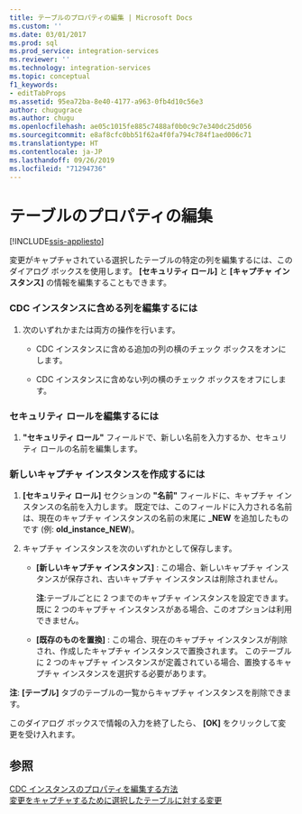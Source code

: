 ```yaml
---
title: テーブルのプロパティの編集 | Microsoft Docs
ms.custom: ''
ms.date: 03/01/2017
ms.prod: sql
ms.prod_service: integration-services
ms.reviewer: ''
ms.technology: integration-services
ms.topic: conceptual
f1_keywords:
- editTabProps
ms.assetid: 95ea72ba-8e40-4177-a963-0fb4d10c56e3
author: chugugrace
ms.author: chugu
ms.openlocfilehash: ae05c1015fe885c7488af0b0c9c7e340dc25d056
ms.sourcegitcommit: e8af8cfc0bb51f62a4f0fa794c784f1aed006c71
ms.translationtype: HT
ms.contentlocale: ja-JP
ms.lasthandoff: 09/26/2019
ms.locfileid: "71294736"
---
```

# <a name="edit-the-table-properties"></a>テーブルのプロパティの編集

[!INCLUDE[ssis-appliesto](../../includes/ssis-appliesto-ssvrpluslinux-asdb-asdw-xxx.md)]


  変更がキャプチャされている選択したテーブルの特定の列を編集するには、このダイアログ ボックスを使用します。 **[セキュリティ ロール]** と **[キャプチャ インスタンス]** の情報を編集することもできます。  
  
### <a name="to-edit-the-columns-to-include-in-the-cdc-instance"></a>CDC インスタンスに含める列を編集するには  
  
1.  次のいずれかまたは両方の操作を行います。  
  
    -   CDC インスタンスに含める追加の列の横のチェック ボックスをオンにします。  
  
    -   CDC インスタンスに含めない列の横のチェック ボックスをオフにします。  
  
### <a name="to-edit-the-security-role"></a>セキュリティ ロールを編集するには  
  
1.  **"セキュリティ ロール"** フィールドで、新しい名前を入力するか、セキュリティ ロールの名前を編集します。  
  
### <a name="to-create-a-new-capture-instance"></a>新しいキャプチャ インスタンスを作成するには  
  
1.  **[セキュリティ ロール]** セクションの **"名前"** フィールドに、キャプチャ インスタンスの名前を入力します。 既定では、このフィールドに入力される名前は、現在のキャプチャ インスタンスの名前の末尾に **_NEW** を追加したものです (例: **old_instance_NEW**)。  
  
2.  キャプチャ インスタンスを次のいずれかとして保存します。  
  
    -   **[新しいキャプチャ インスタンス]** : この場合、新しいキャプチャ インスタンスが保存され、古いキャプチャ インスタンスは削除されません。  
  
         **注**:テーブルごとに 2 つまでのキャプチャ インスタンスを設定できます。 既に 2 つのキャプチャ インスタンスがある場合、このオプションは利用できません。  
  
    -   **[既存のものを置換]** : この場合、現在のキャプチャ インスタンスが削除され、作成したキャプチャ インスタンスで置換されます。 このテーブルに 2 つのキャプチャ インスタンスが定義されている場合、置換するキャプチャ インスタンスを選択する必要があります。  
  
 **注**: **[テーブル]** タブのテーブルの一覧からキャプチャ インスタンスを削除できます。  
  
 このダイアログ ボックスで情報の入力を終了したら、 **[OK]** をクリックして変更を受け入れます。  
  
## <a name="see-also"></a>参照  
 [CDC インスタンスのプロパティを編集する方法](../../integration-services/change-data-capture/how-to-edit-the-cdc-instance-properties.md)   
 [変更をキャプチャするために選択したテーブルに対する変更](../../integration-services/change-data-capture/make-changes-to-the-tables-selected-for-capturing-changes.md)  
  
  
